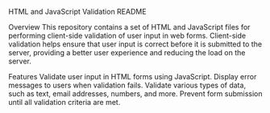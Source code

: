 HTML and JavaScript Validation README

Overview
This repository contains a set of HTML and JavaScript files for performing client-side validation of user input in web forms. Client-side validation helps ensure that user input is correct before it is submitted to the server, providing a better user experience and reducing the load on the server.

Features
Validate user input in HTML forms using JavaScript.
Display error messages to users when validation fails.
Validate various types of data, such as text, email addresses, numbers, and more.
Prevent form submission until all validation criteria are met.